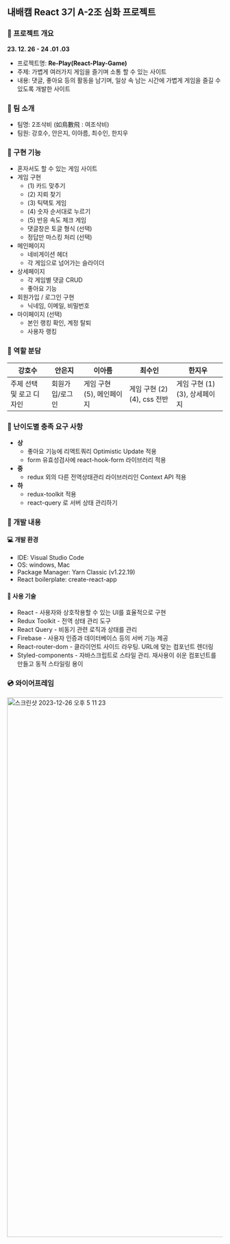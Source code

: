 ## 내배캠 React 3기 A-2조 심화 프로젝트

### 📢 프로젝트 개요

**23. 12. 26 - 24 .01 .03**

- 프로젝트명: **Re-Play(React-Play-Game)**
- 주제: 가볍게 여러가지 게임을 즐기며 소통 할 수 있는 사이트
- 내용: 댓글, 좋아요 등의 활동을 남기며, 일상 속 남는 시간에 가볍게 게임을 즐길 수 있도록 개발한 사이트

### 👥 팀 소개

- 팀명: 2조삭비 (如鳥數飛 : 여조삭비)
- 팀원: 강호수, 안은지, 이아름, 최수인, 한지우

### 👀 구현 기능
- 혼자서도 할 수 있는 게임 사이트
- 게임 구현
    - (1) 카드 맞추기
    - (2) 지뢰 찾기
    - (3) 틱택토 게임
    - (4) 숫자 순서대로 누르기
    - (5) 반응 속도 체크 게임
    - 댓글창은 토글 형식 (선택)
    - 정답만 마스킹 처리 (선택)
- 메인페이지
    - 네비게이션 헤더
    - 각 게임으로 넘어가는 슬라이더
- 상세페이지
    - 각 게임별 댓글 CRUD
    - 좋아요 기능
- 회원가입 / 로그인 구현
    - 닉네임, 이메일, 비밀번호
- 마이페이지 (선택)
    - 본인 랭킹 확인, 계정 탈퇴
    - 사용자 랭킹

### 📝 역할 분담

| 강호수      |   안은지    |         이아름         |        최수인       |        한지우        |
| ----------- | ----------- | ---------------------- | ------------------- | -------------------- |
| 주제 선택 및 로고 디자인 | 회원가입/로그인 | 게임 구현 (5), 메인페이지 | 게임 구현 (2)(4), css 전반 | 게임 구현 (1)(3), 상세페이지 |

### 🔑 난이도별 충족 요구 사항
- **상**
    - 좋아요 기능에 리액트쿼리 Optimistic Update 적용
    - form 유효성검사에 react-hook-form 라이브러리 적용
- **중**
    - redux 외의 다른 전역상태관리 라이브러리인 Context API 적용
- **하**
    - redux-toolkit 적용
    - react-query 로 서버 상태 관리하기

### 🚩 개발 내용
#### 💻 개발 환경
- IDE: Visual Studio Code
- OS: windows, Mac
- Package Manager: Yarn Classic (v1.22.19)
- React boilerplate: create-react-app

#### 📌 사용 기술

- React - 사용자와 상호작용할 수 있는 UI를 효율적으로 구현
- Redux Toolkit - 전역 상태 관리 도구
- React Query - 비동기 관련 로직과 상태를 관리
- Firebase - 사용자 인증과 데이터베이스 등의 서버 기능 제공
- React-router-dom - 클라이언트 사이드 라우팅. URL에 맞는 컴포넌트 렌더링
- Styled-components - 자바스크립트로 스타일 관리. 재사용이 쉬운 컴포넌트를 만들고 동적 스타일링 용이

### 💿 와이어프레임
<img width="1260" alt="스크린샷 2023-12-26 오후 5 11 23" src="https://github.com/hanjiwoo/plus_team/assets/147472852/38b55338-523b-41ff-839c-2832403a4cb4">
